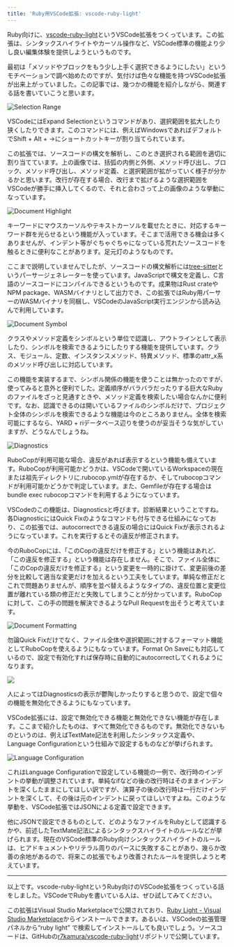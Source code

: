 ```yaml
---
title: 'Ruby用VSCode拡張: vscode-ruby-light'
---
```

Ruby向けに、[vscode-ruby-light](https://marketplace.visualstudio.com/items?itemName=r7kamura.vscode-ruby-light)というVSCode拡張をつくっています。この拡張は、シンタックスハイライトやカーソル操作など、VSCode標準の機能より少し良い編集体験を提供しようというものです。

最初は「メソッドやブロックをもう少し上手く選択できるようにしたい」というモチベーションで調べ始めたのですが、気付けば色々な機能を持つVSCode拡張が出来上がっていました。この記事では、幾つかの機能を紹介しながら、関連する話を書いていこうと思います。

![](https://lh3.googleusercontent.com/docs/ADP-6oEd5qfwE3lCvjmcgtZOHWQ_s10Tkx7DPO7qwjFmfXvPNXOtEBUp-Y7rgoh1Wvcbf8Vf8FBN-LTSHonHLaelNzZyblU4xAOpgfQb_KuEK8BuKaMnt7WCLPWNHEuURq8bTzpwOvmJTdptErAYEJ0M-Y90Hl-MrcZ6Jt0SiBOtkWN08pzPoRUyrY6Xzo3eHWFIyfO2Ju36mVCg9Nb5CAVRyOYYbfEhyUImnsj9qo3gU7cSou_SlCS3riH8XznCIKt1D8o2bEWX-_s326gCSI2OabgPw7Ukel0-MYNmHvj1nvLHwfphV5s2ly8Eir8EyhG_brIEbKICfkY3vZ3YiBtDJoMFRiFS0LXVLr67eck9n3k5KSJEr9dRuZBEMwTQ3mPNY0LHWUp2tD15n9M3X5ij_h25Pq6V_7k5JPzNxJ670GUgXT2Ezk7y6LXfVItXAkwo3JqXs_B-NPS7A6G2C7c-hFYM2KE5YKpgxPNzbSW9i76oKnRjKxLM0GElrMhDvNovSTI75PjhZNphV1u8F8mLVFzkEM7G2mnrvxwCudUhGVBeIshKS2V8vCYB32pjF4GYpTNTtIA8Qq3CYR1VyvmApvdeYG7V47LP3BwQLR9avJtdHXzZ8lflv7MwLrBAUVsSAANQPUR_nVrSDTUcLasanrkZ3HPuNzDFxTomaRJkVfCj49AOpOXJEP4oAYPuUPxYBjhw7XNDa48G15TQK8fRp-M13EzIQe9L0JjdXxrNs1t596XmIYojYrisP9FORwgXFJ7J6x9dMCSZVQ3VB56_JuMkBf5lQXBRd9nItvqzPIDKJ6210YEImMWLh3gB3w75MY_IvrNZHaYamo1PzDjPzGS4ju6Uydh9K5zilg1AVJ8jIE-OBkgug_yTitRg5pgPU4e6jfCNU-_S9_BjHfQ-0IfAO07EWn-s0VOLkghz2e0oTRStOMAW1wKpQTZZ_6gX7MkvS49usufpCLHDBX93v5XGT3iyJDP9cTdMPb7StWpeVB19F-B-flXO7x0J1SnfBeOulxMsIe6u-j9o6_TJ6q7XWGTRZNslgcc18PqC4uJ44hVpGGwEhzfwj7PSRGhon_XYIijZDjKLLXqjm52Vu53e9-dtix8MBPJZhUcklpLCb9zJFqQSZfuAy8QXVIBw5S_coZj6FaopVpDPPYGhLiylqtTDBNqehOsEQqQpkeOb68pcmfYQFe4a3xnhrtnBW9BQZFD-QMlT5riPI59-0vShExodLcXUKYTqbrJC0KCXDjAllA "Selection Range")

VSCodeにはExpand Selectionというコマンドがあり、選択範囲を拡大したり狭くしたりできます。このコマンドには、例えばWindowsであればデフォルトでShift + Alt + →にショートカットキーが割り当てられています。

この拡張では、ソースコードの構文を解析し、このとき選択される範囲を適切に割り当てています。上の画像では、括弧の内側と外側、メソッド呼び出し、ブロック、メソッド呼び出し、メソッド定義、と選択範囲が拡がっていく様子が分かるかと思います。改行が存在する場合、改行まで拡げるような選択範囲をVSCodeが勝手に挿入してくるので、それと合わさって上の画像のような挙動になっています。

![](https://lh3.googleusercontent.com/docs/ADP-6oGMPhCt7ucmqh6c2bVAf7xP7cyOblnT2q62zY8peQIOvlHcc5xD_ICXdlXE65K1l6n21v7ONlHtffyovw9hKZQINRWTAsjYeIiYawuOqzdDEz5hh6NardTPK1EK5_kjEQVakkjCxMO2gHQFSLJLDs85rtJUIbwG8bxvwK7UimAowQZVZ_onydQKKymPHrVQI8qfqe200ZHVutPBwhSOjYiaDgXVFUAI4y7PPgLrU696X5C49LOCQzvQFrm_w8jF_LW0Yu-6fKJEAJVjU-Oc_aeTSva233aztOm8sr23mz8pIBcJjTd6UzPpg-xDGJUYHzcclmZWwnmhJ4LOcd4fqq668WDcnDcLteuNCybbLh-Zk9OPgxHwESGcDpv9BlgTaQMMOpRdWJEK5oF1FfmJPB2sImQpHhyAkvnwLlBG1Qfflln4Iz23Sajz82ayuTnQcyhgNV11hFrCSFzxIZGZWd-ODsvSODD0SUetLAW6x22RJ0ifVOvOYuxCb4T5Uuw2wjcUDIezBfSY_K0EeV6WhrxoRNwbRTyEwykinfudZebf1b3P1sptkr9j7xz4kUeYgVbD-bqq0xZw3h9cU3MkjIRO2agFm_nuqqOK5xJhN8L-hnGAQkUXldhKzHOfFFqTd8XYF59aQLu4ehBLIWjGVFQf7Jkt3-j6hTAhTvFDV1nBbNcuznVNgxsC4x0DKraaZ2AHLsY6RG-ubBQ1jK4VseYDL1Yy7agOyDivOXwFVahHUEvbxbM1f6PYHjXHmaEaKWcljPZVK6isvfoVOtK860XBwqS8GqrN4HnurYBD_j7qIESkTFDqvb3wPfdJE1qvhai1gwbtOwgDkOgS59obiPBexUQ1NZ9S67Y4qlbP8vAHsCtp9Nkv-j0PCxi4k1hoHVrDCeOh3kRlyHxWa5ISYRQTb3BLMKqkE_KL3jWnD2XUlBAr-VMLmKUT_atJbEpFJEOV9O_onikbKzYQ6TtjBfsA6yAEGJ0Dq-QY_dahNUDffdvdzVhyL9UyS1RrnIWiOJ0-bcaA8-zZKotwBpgBGrSoyU6xY80-eJClLmoCaqOPIlZf85DG0zum6vXsbkgoZEV7hCaIlay6MuEopmYYAfBjEg2HpL6pNbGF5oSiTbDgZgzAZte514oWO5pbGVVvLIrNyKM4c_BQjEjZTa59YjKq29vPO9gsDcTLQsIcru0RFW8JLi9PJ8a8EOsi1RriD1RyKYumuH6gWcENUzCE8sZC25UYu8BgBj0LZ0fVrSp-Xm_pXg "Document Highlight")

キーワードにマウスカーソルやテキストカーソルを載せたときに、対応するキーワード群を光らせるという機能が入っています。そこまで活用できる機会は多くありませんが、インデント等がぐちゃぐちゃになっている荒れたソースコードを触るときに便利なことがあります。足元灯のようなものです。

ここまで説明していませんでしたが、ソースコードの構文解析には[tree-sitter](https://tree-sitter.github.io/tree-sitter/)というパーサージェネレーターを使っています。JavaScriptで構文を定義し、C言語のソースコードにコンパイルできるというものです。成果物はRust crateやNPM package、WASMバイナリとして出力でき、この拡張ではRuby用パーサーのWASMバイナリを同梱し、VSCodeのJavaScript実行エンジンから読み込んで利用しています。

![](https://lh3.googleusercontent.com/docs/ADP-6oGc4ud2f5-ctRAy11-iZTEZxKfKOoHb_dOYOPMi4QRaHy0AqeM_E8dXvJvD3eoN90MNU4evnK_etki3wJfJSJi9mGc1ffIuv8M48kltMBTDlLm1ucdisWuDHmcvF_TbliRAHEC5ninX6oyJIlI47OHjDA8k37VVRFAegyqIndp1AJzQ3cEn9ii8smj04VmwiFHd1vI58gXE9mItOI1X-mU9ODLElIExExn33Au1AwhQ8WbJEB4BmnYuFNxyLsfu-VBBHzMRvxch8qC7iu0VYp-r5Q8mNeYim_RLXgFq_A-ztWNjm1suzRnB9C9qSs9HYfXVtBSbQomJLtHYnilImbA9zcm1hKqIOdh9sflXlCakXwrzOBDJ8neLs0dmKECN2635e_YKuNGQnEGMiWxcCGAKSQXlenGH_HQFjUNOUEpUitMSHQdi5OifU4goSxv4z02HHViMplY5YPdLG-rJ-_fMjrRG7gcEyWP5rRABxbDIn5ZwnKB7E8_2WWQvpfm10_5iPyepgL2VyZdeK_H2L5dVvPkVH1xi3DIgp03vExBdY_RFhVVPl_ZR5JzihJIs928mGHlMYlSQM44nvFJ9t5uFqcuZnsjW3nzNPFjqwqcLUWtAryhLgNWRk_2x-gGNYuGJeTjig0Uc62TDQlrhFUsbkZg27j7UJ3Xxf4tVtBapqG1OYiXaBQTKe09neOijN0VDa4F3XFjUox0uLCAn-9b89kyVnlHiGRiGQQq6_t1Zmqte5D67tabu2kvKVM-QZY-REkvKU8WbfDD1xnwUHTV-VbKJhnySOSHHZBLNxr1VEJHeFD53WQhFJze8P67LoYLft3xXXWeyRzq6L3t0_TJAXil7_YhZYbpxydDeyK1OkNlaUtY0lAe-KARg16Uq2PIhXveiFRVqlrdfn1LygLk3EW7P-NEk461lSyNkEJi1UvFNiKAbM-HrYnhf3U8d88Dc6nm-SXcUgzMhhfTgsZBOjdSv_DB84eee4aUOEBwtn_7rtHtSXy1m-_J4LU1NK-xQMOFm1sisLec6xb496UE1NMhb_vUqD3msJYFSQX7c6e1PwFrze_u4dh9CxjaGisMOFPE6xlLQu-l_SnsQQkRiV0958LEg8qyHGvn7x01g742FFGdRU9oiG1u9M9cawxqVPw6uvhU-jNPXMtDPATs2j8M7z3evb6hh8M7wEYGpo_SqYfrA_mSCQplBNkAhUuubScTqvN7cq8r3BvrkjBr7qvEsZNc7z2R-JtP5WATjo7b-dA "Document Symbol")

クラスやメソッド定義をシンボルという単位で認識し、アウトラインとして表示したり、シンボルを検索できるようにしたりする機能を提供しています。クラス、モジュール、定数、インスタンスメソッド、特異メソッド、標準のattr\_x系のメソッド呼び出しに対応しています。

この機能を実装するまで、シンボル関係の機能を使うことは無かったのですが、使ってみると意外と便利でした。定義順序がバラバラだったりする巨大なRubyのファイルをざっと見通すときや、メソッド定義を検索したい場合なんかに便利です。なお、認識できるのは開いているファイルのシンボルだけで、プロジェクト全体のシンボルを検索できるような機能は今のところありません。全体を検索可能にするなら、YARD + riデータベース辺りを使うのが妥当そうな気がしていますが、どうなんでしょうね。

![](https://lh3.googleusercontent.com/docs/ADP-6oHUvFdaYaFrKCIlxu0I9FEkp3W3pWFNGYU64MrPUAB2dlKU8CyKnhc41_rSGFiUN85mFE1EcFAm-r6jW8nkPOTDmwRiosnrXZQq35aVcgwokoIzEwcDPe4Qa3iSu7FtVivMJ3tDnsfdqrhqa1WBzs2s_BZfFINkPUMY1t5-YTc2JSPdXXF5AmhxtHqcKjpWJQbeIdpPHJ51Sx9vZTLThq5Yvs6FzKQGLf1BhGo_7I2jkh8-dYX0eIaj-oBXHBApQH3z3Sl2y1qo6Exg5DETvGJCJQy2S0LiFKg-48u1fxOjdjFeq-X-Lh7XoGr6l7h6dea9io0OT24AAuvTGfZxzu8qx7yU9HCCAHFq5IgCq2h8ZvDimGZbH-JQn0RRIDJp_fGn6XsxyY9u7dYiQ_uyc4KFfXlKR-hbTtqrFJFMHRxnTgOiqKmizi9y8fS7_CIXz_JWRSSTccFtM2Bj6jwFFH-QsNQG2uKvkwWd_5VMzvfeyLpy8oJn1TkhEWRkLRGEZuJE673T0KX3WGdSE_SuRDmcqIj0BpG8ix4PkApg-B_hyGSiMsLZuwS4XXqiA-2hBit_boonI-atJO5Vt3NnH4hJL6ec57K7Fw5QdSZ5Rmm4IA-4jtQEdkHN4Ta1djqhuqU06X2q9SfseFhjwR598SUvOb3bJWQg3cpJ6pmuLrrRSgbfl9tuDf0Ik1g36shRkhicA9_HmSH3qq89eFPqpVg3vzToyzOnoVaucaBDMJDzairYd-bsRVvld6xGsaS0KlALkxLR-UqeQPBEb9lHV9VqZKxNZMny-zJN32DrFRkLHlyY4R_9gxbqN4JcgoflK7QrQKZtUiGPHhhOIm9CSDEG16HlYdR5FSrWmT_llWui8IlZxJf-qhi6Kctmj2KccYRLmoWbKjlFjBLfgoYd2KoD6y5Ukl_lmNdmz3oDxyw96k4mQbQI81a6r6dC4vEi1c59sYNd3HE74iFEYJhYDThJ5bwVcOD0pDjEz5agi8Yca--csQwpUm-hsvMi94v6zijgXM4ylT-xyuHwWcZQ-8e1pGTfgCOeNyMbM9fsAckk7Mc7jyY6u0UPlyam-vNeOPrvzgHAT_ia2dc72oyhdHhD3PtlZs3X4U7xbkBQFIEZfjkZKhvQAy6OeNfKbozGvpU0VXc3zOa6fL5ldP_dylzw2J6wd0d6rl-FyO1oNWaY6j2efoVx4-fwRHQ82siQ9vmWfkyZ5y7xOMwsDqnp2deKGa8lbwDuAtmCmoug1uAOTsx5WQ "Diagnostics")

RuboCopが利用可能な場合、違反があれば表示するという機能も備えています。RuboCopが利用可能かどうかは、VSCodeで開いているWorkspaceの現在または祖先ディレクトリに.rubocop.ymlが存在するか、そしてrubocopコマンドが利用可能かどうかで判定しています。また、Gemfileが存在する場合はbundle exec rubocopコマンドを利用するようになっています。

VSCodeのこの機能は、Diagnosticsと呼びます。診断結果ということですね。各DiagnosticにはQuick Fixのようなコマンドも付与できる仕組みになっており、この拡張では、autocorrectできる違反の場合にはQuick Fixが表示されるようになっています。これを実行するとその違反が修正されます。

今のRuboCopには、「このCopの違反だけを修正する」という機能はあれど、「この違反を修正する」という機能は存在しません。そこで、ファイル全体に「このCopの違反だけを修正する」という変更を一時的に掛けて、変更前後の差分を比較して適当な変更だけを加えるという工夫をしています。単純な修正だとこれで問題ありませんが、順序を並べ替えるようなタイプの、違反位置と変更位置が離れている類の修正だと失敗してしまうことが分かっています。RuboCopに対して、この手の問題を解決できるようなPull Requestを出そうと考えています。

![](https://lh3.googleusercontent.com/docs/ADP-6oGQ8ZElGZAKNS2dTW61CGXhXDPCGiZ_sRTCZ0kBOm6Pv0a3JFWgR2pI_q2DaVLmVeyY3Lg5JgWmOpTeDiDuj34i_MiaEE1ZJBprM2Zke35KKFSUGxfB5Q4lQoOp2I7c5p1n8UUdkQi-6mHi3OU7SSJFCJjzZnDNxNQDLVqRr8uFp0umu6aVTswm6vFAUxEZdDQDuKnrH7xNef8dwqcg8_2BUoAB0zGmD9F2AWfazlAcFc-xpkjm5jGMKzeneOx6tVylPrTorlf_D4TC-z-HhyzmbwczGHOVy0Q_TexPSgCXEGl3eYkWfiAWa8AOY8oVParAKmMPqTe0C-9ZUUmmyUdbz2loiG3Rm1SyP9HQP3o3_2EjPeWbA561oY6w3mpYffTdS3EmTxxGPqHaVuk8hN2GEPoEi0azQaw4WNGOVQhYEpceCTfOCLNJLoV5Ny1xIjSpYaEfK3vbm0PQAE7gD7Vfwa7k4i9sKO05MIxMrH7j7d7NnNcAd3UOt-TkrKNYmQlok2bt8_OVSKmg_is4mRgXK8QA-euG-NpnGVIX0M4tKCIfKk005B4DMGdVv2--xmgjTQUMn_UvGQglYFscFfeaIhnIQ3GCUCJMCEGMEv3nEVqdjiCH2U0mYoxScvwnhwpyNPszfZWOe6cHo4MN7d3evVJ_WYvRTJFCzOrcmfvk49SHcNaUpMDmYtRqfFN2lla5eg8gYN-b95AHY3NiOyk90xW5X-HKG-EXHINUXenS27dLkOO-oT7TaTC8Pm6Z2cEP-maO-2V55edXfyPik3Uah-YLrJ8307qO6yoME1Foe_8ioSh2BxTgqsaI7euDNirJ-gFGlyDWsptApHyDOVDOWsBzjqI4C7aujbNpgFfk0PZ3Ml7YxmV7wQYEJZpu3rKx6FkLfjBceLC3J7KKEIj9pE-g_ArieNOdtLOdMZjjJJ-A4by89GlpqKy5t0veikUpJKhPST8wMkh50AZRXgDEg6LBKNX1rRgXUZZ7s581UrxlMRWGHhzo9rj149z2pwJgzSrD_x6knCMzj0t5vK7vJrVm61KSZ8bcEQGOjjddWD9zwBIVT8-xGvcVIOptMCUwdYsjwTbROwnqe1I3Qbpj_Wjvpovz9NYoCcHMxvMjpgbjPWJuZoOogDJeLFdfY9vHCG5vBcoF6iRiEPKfdXHuV46COiQM7SAuLDllvYM9Wv4uLdzTDn8G5o0YFS-PN6N_U1zOJ9DjrP0czrhX6Uet0sjHjMrFkeBmC7R9x8L3L7Em1A "Document Formatting")

勿論Quick Fixだけでなく、ファイル全体や選択範囲に対するフォーマット機能としてRuboCopを使えるようにもなっています。Format On Saveにも対応しているので、設定で有効化すれば保存時に自動的にautocorrectしてくれるようになります。

![](https://lh3.googleusercontent.com/docs/ADP-6oFpiyryW-Ovrl_KHS6O13zlXDZ3W1EMRa0ZC6TMtdT2WAziCkV716rd3dA5GFBG7XsDqmru4FSwENGsjM8CyeIk2BCJWpnTHj_F_uQLq9C3j06Awl_jzHYB4Z_PZ0Anj1NruhmER0mic2zx_oPV6KBxwwq_TfW60ZwrqcItuEvNpZHiXnqFShyE5uEle0ZEjU74_SM8ScX2TWB-G9xmblpKpaqq0UdwBgVPyCcFgeTPd4eTkJCJMQ0e785KwsOFnlNFbjC6eSS-0Bo9WxnPO29EGANnHJVFaxZ3Awp0r54S69EzyxzpTVxBC-Gn_4PyoLYtWFfbujkKR4xPd-KW3VhvCrWSy70d3V3VCjpVS-G79T6tIG5vk8_0O-lqwKgRd24C9ko7eCPp4RPg7uDkfyXa1gT6l9TEuBoz8Awjq4JlA4UmiTx_k4BNJ6Wd4WNn3Gq6IoxkNU8Cf-g-WB9imQMBt58_Fm1plynShyITfu3edkLL5G8CtWiEktSKpRPjsL2vmbM3Z3-VY53A8Syr9DwBuzI_33-tzpP-ck5IHBu_V-j481-EdgersKdDCEAHVx4LFSO_Tn-KK_WD6YVnZLbe3YUE5CZETtleVZhUmVWTRM6u1d_k9XZfHsgJ_nqY_iPAKwuQwWGX2G3XJJeATVFDLM3KQL2E2oBANSHsmJwZB9LlP9mkmFhjPmGnS5Bj-id1yLU0vtCtBgxv6r034kOMWjotqXlq8GCDKlrIA7xtWcwHtzCk8cahzVS5obsfT5zPOGP10BxN93RtlN6e4JPWDz0wBycIyxpfO7s9bNJTNPGe00gZbmzlAdst42ke57GDzluFi30TC9uAVQP_OD1T4hWIOceSoYlSpgmOcj5WYEdVJscq0n_g5dMohervYLaG3t3R_L96t3Ah9UYab4rs-gx1USDqhTPtZfwMnYdLNxhWvdIjYNBIeD2cT74RZFkoeO--OoYTYqs7TQxdaDg7sv2hwi1LcbVnHUPxeNi4zUhXFSAtbyLM8XOEcYMNZV3hTQ032fWYoP3tKBsEVzBuOBItO1vByLxrlA3GyI_syJ6RUoOGWuQeUp_nN9zvslxgUtXFZDdgUoxdjlNa7FaG4mB1qB766bn8-YJDpzjxCmwEi6eeidWD8Ews4kR_zkFcuMrsqxtrun3WS7tAzHdm39RM6GkkiVF8OEol4PkC31nEo55G_MFL_2sN0tvpfyzKgnDdYxuBNxMItr8D2cR9tcXIlteVpBANfEvFfUQ6nZOFuA)

人によってはDiagnosticsの表示が鬱陶しかったりすると思うので、設定で個々の機能を無効化できるようにもなっています。

VSCode拡張には、設定で無効化できる機能と無効化できない機能が存在します。ここまで紹介したものは、すべて無効化できるものです。無効化できないものというのは、例えばTextMate記法を利用したシンタックス定義や、Language Configurationという仕組みで設定するものなどが挙げられます。

![](https://lh3.googleusercontent.com/docs/ADP-6oGU8tM_QZ-1WLCCzEJ2vnBRLvROFVzjZQ00w63F0VtrnifE6WwK3qTIQQZOZfVnlQCyxvnwRayLKkpUxbyA6H6OzwpJVme9RAeZe8w_rmfdN3rncxbzFE8d_skMQCfUV_a3YcxZEnRtBobfhkgfknR5cWv7lBez7GWygXHDWu1UKPRCEupJlFPk1bEBM0YFx9RsUW0wQ6xj7hyZQyf2Uf_S7-YP3jK37Rb6MtMLn1_r5koGMX-zYiZgU9O3enxQqDZSza4crTkiOm7FDRgR4ruVuWSXQoV55qPXjK_6oq7yBrUbpa5Jt3Lo-iVxZ_fLFbqAM4FE7vuN3Bhz6rsCNSbIu9LtgIY7dXBz9YmSJIt-cL4_pVTTJdFjcRoM3catHXdf0P-nUR99uylKSFgjiu7Cxlt_xWymB_n2UM-PGS2k-UiD_CsQeSz68pBpuEfNTtLYCDihvZOV6Y6lNbe3CrXjEIHZYzyb0aA3vzU-Tfb7W8kHjF6bRARBAx22KJ9DJodWZpiJjBbOnOkRXAqwc-f-sO-u2tIrXWA9Kzs8pi1ryv0Q1p6qGZNjbjR4uN2mgFRd3r3wBcQitCpz713RDxC3bVru_EGDfajAVP48hMp2x383CsM5U8teh7KTjOd3abaMFqZ7NkT8EXInGWpZVuyZMT8K4uCM4qfMrDXylHoRfiM8qMJfFu4cxczeWlHKKBIdVxgwJsPEqaFUTLqkhgMBexIm4xnxUdDD0ttnrK3ql0XFQNtau47mhjnMgL8WRZTFRfzGWHLu5qrJqyf8s8d3feEsCGlFxux8C9o8UQH35f9KnEveSrvtjrlw9Cir8BMSuz7OLwXHhl2saSBufS3ZotV0hrdxJBPyx33Fvmxy0zw0icT9myU5Uw_z7DWyRdjs230s78cN5W2wjJTh0Sw2YZ41cszlHls_snTncQHPa1XlVfEECjZgqFphA3GxbvUvkw_O1tE49Z5x1Oo3sFG4O5xcwMhcclr8YPtDQ2yG_BJyk2HttB0KNkTIOk0KcZk9W-ccckg_jG_YgGX0eh1AFGHypchQBghgnT8koH6sp4YSk3_NAXWXGYsnuzQ8n8aNSrQFGj1P0kkSrr9SJrlCOOIjyw8Srhfit_vbOUZZOKRCdIzZPGOjHQP7MW9Nspnx-I52ACKD5QDJ_4yGMk5v9g9lpx2s965ueyUUBqriY9clftKbv-xrJ6EXNQp2Yh38Tt6mpyHlJhsk0tA3xB5lda1V-k1FkXK2tOE7cqHnWUNkkg "Language Configuration")

これはLanguage Configurationで設定している機能の一例で、改行時のインデントの挙動が調整されています。単純なifなどの後の改行時はそのままインデントを深くしたままにしてほしい訳ですが、演算子の後の改行時は一行だけインデントを深くして、その後は元のインデントに戻ってほしいですよね。このような挙動を、VSCode拡張ではJSONによる定義で設定できます。

他にJSONで設定できるものとして、どのようなファイルをRubyとして認識するかや、前述したTextMate記法によるシンタックスハイライトのルールなどが挙げられます。現在のVSCode標準のRuby向けシンタックスハイライトのルールは、ヒアドキュメントやリテラル周りのパースに失敗することがあり、幾らか改善の余地があるので、将来この拡張でもより改善されたルールを提供しようと考えています。

* * *

以上です。vscode-ruby-lightというRuby向けのVSCode拡張をつくっている話をしました。VSCodeでRubyを書いている人は、ぜひ試してみてください。

この拡張はVisual Studio Marketplaceで公開されており、[Ruby Light - Visual Studio Marketplace](https://marketplace.visualstudio.com/items?itemName=r7kamura.vscode-ruby-light)からインストールできます。あるいは、VSCodeの拡張管理パネルから“ruby light” で検索してインストールしても良いでしょう。ソースコードは、GitHubの[r7kamura/vscode-ruby-light](https://github.com/r7kamura/vscode-ruby-light)リポジトリで公開しています。
